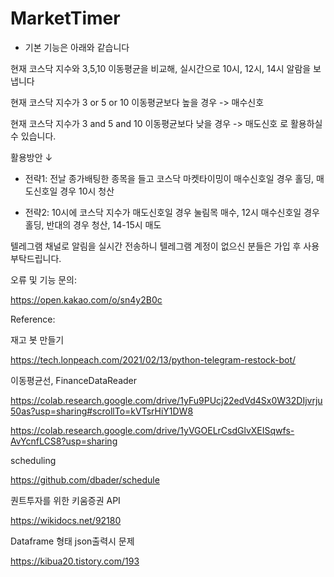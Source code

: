 # MarketTimer

- 기본 기능은 아래와 같습니다 


현재 코스닥 지수와 3,5,10 이동평균을 비교해, 실시간으로 10시, 12시, 14시 알람을 보냅니다


현재 코스닥 지수가 3 or 5 or 10 이동평균보다 높을 경우 -> 매수신호


현재 코스닥 지수가 3 and 5 and 10 이동평균보다 낮을 경우 -> 매도신호 로 활용하실 수 있습니다.


활용방안 ↓

- 전략1: 전날 종가배팅한 종목을 들고 코스닥 마켓타이밍이 매수신호일 경우 홀딩, 매도신호일 경우 10시 청산


- 전략2: 10시에 코스닥 지수가 매도신호일 경우 눌림목 매수, 12시 매수신호일 경우 홀딩, 반대의 경우 청산, 14-15시 매도


텔레그램 채널로 알림을 실시간 전송하니 텔레그램 계정이 없으신 분들은 가입 후 사용 부탁드립니다.


오류 및 기능 문의:

https://open.kakao.com/o/sn4y2B0c

Reference: 

재고 봇 만들기

https://tech.lonpeach.com/2021/02/13/python-telegram-restock-bot/

이동평균선, FinanceDataReader

https://colab.research.google.com/drive/1yFu9PUcj22edVd4Sx0W32DIjvrju50as?usp=sharing#scrollTo=kVTsrHiY1DW8

https://colab.research.google.com/drive/1yVGOELrCsdGlvXEISqwfs-AvYcnfLCS8?usp=sharing

scheduling 

https://github.com/dbader/schedule

퀀트투자를 위한 키움증권 API

https://wikidocs.net/92180

Dataframe 형태 json출력시 문제

https://kibua20.tistory.com/193
